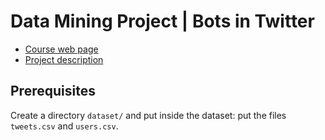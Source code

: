 # Data Mining Project | Bots in Twitter
- [Course web page](http://didawiki.cli.di.unipi.it/doku.php/magistraleinformatica/dmi/start)
- [Project description](./project_description_dm2022-complete.pdf)

## Prerequisites
Create a directory ``dataset/`` and put inside the dataset: put the files ``tweets.csv`` and ``users.csv``.
